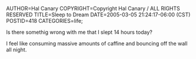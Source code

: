 AUTHOR=Hal Canary
COPYRIGHT=Copyright Hal Canary / ALL RIGHTS RESERVED
TITLE=Sleep to Dream
DATE=2005-03-05 21:24:17-06:00 (CST)
POSTID=418
CATEGORIES=life;

Is there somethig wrong with me that I slept 14 hours today?

I feel like consuming massive amounts of caffine and bouncing off the wall all night.

